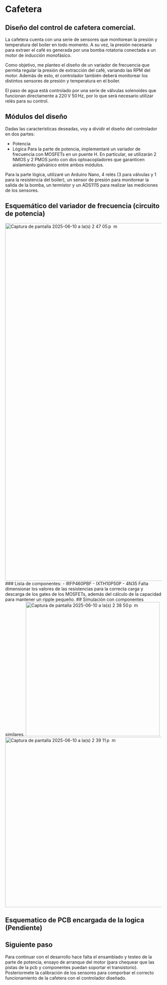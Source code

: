 # Cafetera
## Diseño del control de cafetera comercial.

La cafetera cuenta con una serie de sensores que monitorean la presión y temperatura del boiler en todo momento. A su vez, la presión necesaria para extraer el café es generada por una bomba rotatoria conectada a un motor de inducción monofásico.

Como objetivo, me planteo el diseño de un variador de frecuencia que permita regular la presión de extracción del café, variando las RPM del motor. Además de esto, el controlador también deberá monitorear los distintos sensores de presión y temperatura en el boiler.

El paso de agua está controlado por una serie de válvulas solenoides que funcionan directamente a 220 V 50 Hz, por lo que será necesario utilizar relés para su control.

## Módulos del diseño

Dadas las características deseadas, voy a dividir el diseño del controlador en dos partes:

- Potencia
- Lógica
Para la parte de potencia, implementaré un variador de frecuencia con MOSFETs en un puente H. En particular, se utilizarán 2 NMOS y 2 PMOS junto con dos optoacopladores que garanticen aislamiento galvánico entre ambos módulos.

Para la parte lógica, utilizaré un Arduino Nano, 4 relés (3 para válvulas y 1 para la resistencia del boiler), un sensor de presión para monitorear la salida de la bomba, un termistor y un ADS1115 para realizar las mediciones de los sensores. 
## Esquemático del variador de frecuencia (circuito de potencia)

<img width="1150" alt="Captura de pantalla 2025-06-10 a la(s) 2 47 05 p  m" src="https://github.com/user-attachments/assets/4dd6f798-ccf5-4ffb-81b4-8a6499f17dc4" />
### Lista de componentes:
- IRFP460PBF
- IXTH10P50P
- 4N35
Falta dimensionar los valores de las resistencias para la correcta carga y descarga de los gates de los MOSFETs, además del cálculo de la capacidad para mantener un ripple pequeño.
## Simulación con componentes similares.
<img width="431" alt="Captura de pantalla 2025-06-10 a la(s) 2 38 50 p  m" src="https://github.com/user-attachments/assets/546509e4-b49f-4d4b-aa0c-d1083a756ff7" />
<img width="547" alt="Captura de pantalla 2025-06-10 a la(s) 2 39 11 p  m" src="https://github.com/user-attachments/assets/41281145-682c-46da-b7f1-2f963fbbafe1" />

## Esquematico de PCB encargada de la logica (Pendiente)

## Siguiente paso 
Para continuar con el desarrollo hace falta el ensamblado y testeo de la parte de potencia, ensayo de arranque del motor (para chequear que las pistas de la pcb y componentes puedan soportar el transistorio). Posteriormete la calibración de los sensores para comporbar el correcto funcionamiento de la cafetera con el controlador diseñado.
